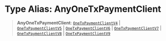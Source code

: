 # Type Alias: AnyOneTxPaymentClient

> **AnyOneTxPaymentClient**: [`OneTxPaymentClientV4`](../interfaces/OneTxPaymentClientV4.md) \| [`OneTxPaymentClientV5`](../interfaces/OneTxPaymentClientV5.md) \| [`OneTxPaymentClientV6`](../interfaces/OneTxPaymentClientV6.md) \| [`OneTxPaymentClientV7`](../interfaces/OneTxPaymentClientV7.md) \| [`OneTxPaymentClientV8`](../interfaces/OneTxPaymentClientV8.md) \| [`OneTxPaymentClientV9`](../interfaces/OneTxPaymentClientV9.md)
